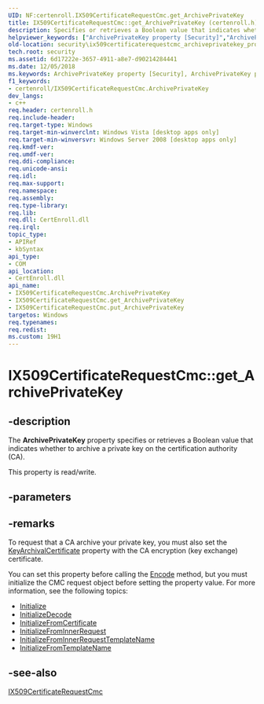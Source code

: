 ```yaml
---
UID: NF:certenroll.IX509CertificateRequestCmc.get_ArchivePrivateKey
title: IX509CertificateRequestCmc::get_ArchivePrivateKey (certenroll.h)
description: Specifies or retrieves a Boolean value that indicates whether to archive a private key on the certification authority (CA).
helpviewer_keywords: ["ArchivePrivateKey property [Security]","ArchivePrivateKey property [Security]","IX509CertificateRequestCmc interface","IX509CertificateRequestCmc interface [Security]","ArchivePrivateKey property","IX509CertificateRequestCmc.ArchivePrivateKey","IX509CertificateRequestCmc.get_ArchivePrivateKey","IX509CertificateRequestCmc::ArchivePrivateKey","IX509CertificateRequestCmc::get_ArchivePrivateKey","IX509CertificateRequestCmc::put_ArchivePrivateKey","certenroll/IX509CertificateRequestCmc::ArchivePrivateKey","certenroll/IX509CertificateRequestCmc::get_ArchivePrivateKey","certenroll/IX509CertificateRequestCmc::put_ArchivePrivateKey","get_ArchivePrivateKey","security.ix509certificaterequestcmc_archiveprivatekey_property"]
old-location: security\ix509certificaterequestcmc_archiveprivatekey_property.htm
tech.root: security
ms.assetid: 6d17222e-3657-4911-a8e7-d90214284441
ms.date: 12/05/2018
ms.keywords: ArchivePrivateKey property [Security], ArchivePrivateKey property [Security],IX509CertificateRequestCmc interface, IX509CertificateRequestCmc interface [Security],ArchivePrivateKey property, IX509CertificateRequestCmc.ArchivePrivateKey, IX509CertificateRequestCmc.get_ArchivePrivateKey, IX509CertificateRequestCmc::ArchivePrivateKey, IX509CertificateRequestCmc::get_ArchivePrivateKey, IX509CertificateRequestCmc::put_ArchivePrivateKey, certenroll/IX509CertificateRequestCmc::ArchivePrivateKey, certenroll/IX509CertificateRequestCmc::get_ArchivePrivateKey, certenroll/IX509CertificateRequestCmc::put_ArchivePrivateKey, get_ArchivePrivateKey, security.ix509certificaterequestcmc_archiveprivatekey_property
f1_keywords:
- certenroll/IX509CertificateRequestCmc.ArchivePrivateKey
dev_langs:
- c++
req.header: certenroll.h
req.include-header: 
req.target-type: Windows
req.target-min-winverclnt: Windows Vista [desktop apps only]
req.target-min-winversvr: Windows Server 2008 [desktop apps only]
req.kmdf-ver: 
req.umdf-ver: 
req.ddi-compliance: 
req.unicode-ansi: 
req.idl: 
req.max-support: 
req.namespace: 
req.assembly: 
req.type-library: 
req.lib: 
req.dll: CertEnroll.dll
req.irql: 
topic_type:
- APIRef
- kbSyntax
api_type:
- COM
api_location:
- CertEnroll.dll
api_name:
- IX509CertificateRequestCmc.ArchivePrivateKey
- IX509CertificateRequestCmc.get_ArchivePrivateKey
- IX509CertificateRequestCmc.put_ArchivePrivateKey
targetos: Windows
req.typenames: 
req.redist: 
ms.custom: 19H1
---
```


# IX509CertificateRequestCmc::get_ArchivePrivateKey


## -description


The <b>ArchivePrivateKey</b> property specifies or retrieves a Boolean value that indicates whether to archive a private key on the certification authority (CA).

This property is read/write.


## -parameters


## -remarks



To request that a CA archive your private key, you must also set the <a href="https://docs.microsoft.com/windows/desktop/api/certenroll/nf-certenroll-ix509certificaterequestcmc-get_keyarchivalcertificate">KeyArchivalCertificate</a> property with the CA encryption (key exchange) certificate.

You can set this property before calling the <a href="https://docs.microsoft.com/windows/desktop/api/certenroll/nf-certenroll-ix509certificaterequest-encode">Encode</a> method, but you must initialize the CMC request object before setting the property value. For more information, see the following topics:<ul>
<li>
<a href="https://docs.microsoft.com/windows/desktop/api/certenroll/nf-certenroll-ix509certificaterequest-initialize">Initialize</a>
</li>
<li>
<a href="https://docs.microsoft.com/windows/desktop/api/certenroll/nf-certenroll-ix509certificaterequestpkcs7-initializedecode">InitializeDecode</a>
</li>
<li>
<a href="https://docs.microsoft.com/windows/desktop/api/certenroll/nf-certenroll-ix509certificaterequestpkcs7-initializefromcertificate">InitializeFromCertificate</a>
</li>
<li>
<a href="https://docs.microsoft.com/windows/desktop/api/certenroll/nf-certenroll-ix509certificaterequestpkcs7-initializefrominnerrequest">InitializeFromInnerRequest</a>
</li>
<li>
<a href="https://docs.microsoft.com/windows/desktop/api/certenroll/nf-certenroll-ix509certificaterequestcmc-initializefrominnerrequesttemplatename">InitializeFromInnerRequestTemplateName</a>
</li>
<li>
<a href="https://docs.microsoft.com/windows/desktop/api/certenroll/nf-certenroll-ix509certificaterequestpkcs7-initializefromtemplatename">InitializeFromTemplateName</a>
</li>
</ul>





## -see-also




<a href="https://docs.microsoft.com/windows/desktop/api/certenroll/nn-certenroll-ix509certificaterequestcmc">IX509CertificateRequestCmc</a>
 

 

